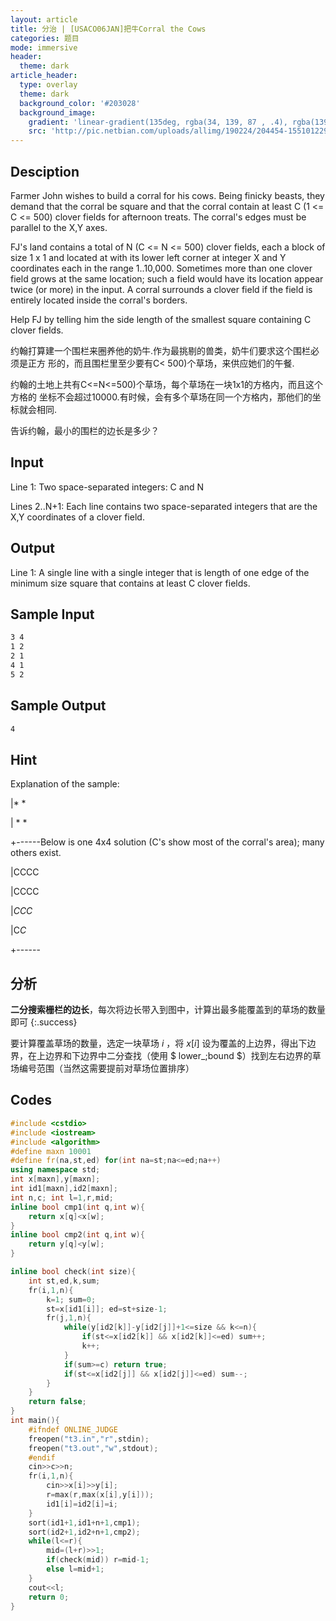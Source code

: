 ```yaml
---
layout: article
title: 分治 | [USACO06JAN]把牛Corral the Cows
categories: 题目
mode: immersive
header:
  theme: dark
article_header:
  type: overlay
  theme: dark
  background_color: '#203028'
  background_image:
    gradient: 'linear-gradient(135deg, rgba(34, 139, 87 , .4), rgba(139, 34, 139, .4))'
    src: 'http://pic.netbian.com/uploads/allimg/190224/204454-15510122943266.jpg'
---
```


<!--more-->

## Desciption

Farmer John wishes to build a corral for his cows. Being finicky beasts, they demand that the corral be square and that the corral contain at least C (1 <= C <= 500) clover fields for afternoon treats. The corral's edges must be parallel to the X,Y axes.

FJ's land contains a total of N (C <= N <= 500) clover fields, each a block of size 1 x 1 and located at with its lower left corner at integer X and Y coordinates each in the range 1..10,000. Sometimes more than one clover field grows at the same location; such a field would have its location appear twice (or more) in the input. A corral surrounds a clover field if the field is entirely located inside the corral's borders.

Help FJ by telling him the side length of the smallest square containing C clover fields.

约翰打算建一个围栏来圈养他的奶牛.作为最挑剔的兽类，奶牛们要求这个围栏必须是正方 形的，而且围栏里至少要有C< 500)个草场，来供应她们的午餐.

约翰的土地上共有C<=N<=500)个草场，每个草场在一块1x1的方格内，而且这个方格的 坐标不会超过10000.有时候，会有多个草场在同一个方格内，那他们的坐标就会相同.

告诉约翰，最小的围栏的边长是多少？

## Input

Line 1: Two space-separated integers: C and N

Lines 2..N+1: Each line contains two space-separated integers that are the X,Y coordinates of a clover field.

## Output

Line 1: A single line with a single integer that is length of one edge of the minimum size square that contains at least C clover fields.

## Sample Input

```txt
3 4
1 2
2 1
4 1
5 2
```

## Sample Output

```txt
4
```

## Hint

Explanation of the sample:

|* *

| * *

+------Below is one 4x4 solution (C's show most of the corral's area); many others exist.

|CCCC

|CCCC

|*CCC*

|C*C*

+------

## 分析

**二分搜索栅栏的边长**，每次将边长带入到图中，计算出最多能覆盖到的草场的数量即可
{:.success}

要计算覆盖草场的数量，选定一块草场 $i$ ，将 $x[i]$ 设为覆盖的上边界，得出下边界，在上边界和下边界中二分查找（使用 $ lower\_\;bound $）找到左右边界的草场编号范围（当然这需要提前对草场位置排序）

## Codes

```cpp
#include <cstdio>
#include <iostream>
#include <algorithm>
#define maxn 10001
#define fr(na,st,ed) for(int na=st;na<=ed;na++)
using namespace std;
int x[maxn],y[maxn];
int id1[maxn],id2[maxn];
int n,c; int l=1,r,mid;
inline bool cmp1(int q,int w){
	return x[q]<x[w];
}
inline bool cmp2(int q,int w){
	return y[q]<y[w];
}

inline bool check(int size){
	int st,ed,k,sum;
	fr(i,1,n){
		k=1; sum=0;
		st=x[id1[i]]; ed=st+size-1;
		fr(j,1,n){
			while(y[id2[k]]-y[id2[j]]+1<=size && k<=n){
				if(st<=x[id2[k]] && x[id2[k]]<=ed) sum++;
				k++;
			}
			if(sum>=c) return true;
			if(st<=x[id2[j]] && x[id2[j]]<=ed) sum--;
		}
	}
	return false;
}
int main(){
	#ifndef ONLINE_JUDGE
	freopen("t3.in","r",stdin);
	freopen("t3.out","w",stdout);
	#endif
	cin>>c>>n;
	fr(i,1,n){
		cin>>x[i]>>y[i];
		r=max(r,max(x[i],y[i]));
		id1[i]=id2[i]=i;
	}
	sort(id1+1,id1+n+1,cmp1);
	sort(id2+1,id2+n+1,cmp2);
	while(l<=r){
		mid=(l+r)>>1;
		if(check(mid)) r=mid-1;
		else l=mid+1;
	}
	cout<<l;
	return 0;
}
```

